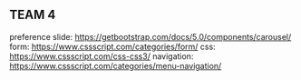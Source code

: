 ## TEAM 4

preference
slide: https://getbootstrap.com/docs/5.0/components/carousel/
form: https://www.cssscript.com/categories/form/
css: https://www.cssscript.com/css-css3/
navigation: https://www.cssscript.com/categories/menu-navigation/
